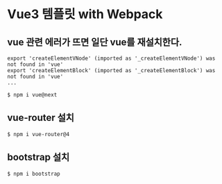 # Vue3 템플릿 with Webpack


## vue 관련 에러가 뜨면 일단 vue를 재설치한다.
```
export 'createElementVNode' (imported as '_createElementVNode') was not found in 'vue'
export 'createElementBlock' (imported as '_createElementBlock') was not found in 'vue'
...

$ npm i vue@next
```

## vue-router 설치
```
$ npm i vue-router@4
```

## bootstrap 설치
```
$ npm i bootstrap
```

